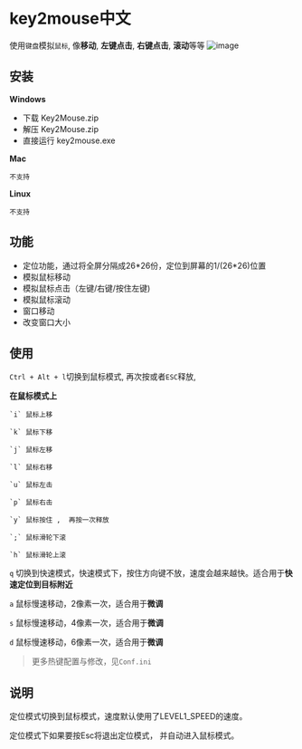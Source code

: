 # key2mouse中文

使用`键盘`模拟`鼠标`, 像**移动**, **左键点击**, **右键点击**, **滚动**等等
![image](http://github.com/jieYM/key2mouse/raw/master/data/images/GIF.gif)

## 安装

**Windows**

- 下载 Key2Mouse.zip
- 解压 Key2Mouse.zip
- 直接运行 key2mouse.exe

**Mac**

```
不支持
```

**Linux**

```
不支持
```

## 功能
- 定位功能，通过将全屏分隔成26*26份，定位到屏幕的1/(26\*26)位置
- 模拟鼠标移动
- 模拟鼠标点击（左键/右键/按住左键)
- 模拟鼠标滚动
- 窗口移动
- 改变窗口大小

## 使用

`Ctrl + Alt + l`切换到鼠标模式, 再次按或者`ESC`释放,

**在鼠标模式上**

```
`i` 鼠标上移

`k` 鼠标下移

`j` 鼠标左移

`l` 鼠标右移

`u` 鼠标左击

`p` 鼠标右击

`y` 鼠标按住 ,  再按一次释放

`;` 鼠标滑轮下滚

`h` 鼠标滑轮上滚 
```

 `q` 切换到快速模式，快速模式下，按住方向键不放，速度会越来越快。适合用于**快速定位到目标附近**

 `a` 鼠标慢速移动，2像素一次，适合用于**微调**

 `s` 鼠标慢速移动，4像素一次，适合用于**微调**

 `d` 鼠标慢速移动，6像素一次，适合用于**微调**

> 更多热键配置与修改，见`Conf.ini`

## 说明

定位模式切换到鼠标模式，速度默认使用了LEVEL1_SPEED的速度。

定位模式下如果要按Esc将退出定位模式， 并自动进入鼠标模式。
